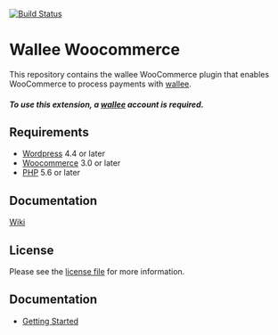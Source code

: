 [![Build Status](https://travis-ci.org/wallee-payment/woocommerce.svg?branch=master)](https://travis-ci.org/wallee-payment/woocommerce)

# Wallee Woocommerce
This repository contains the wallee WooCommerce plugin that enables WooCommerce to process payments with [wallee](https://www.wallee.com).

##### To use this extension, a [wallee](https://www.wallee.com) account is required.

## Requirements

* [Wordpress](https://wordpress.org/) 4.4 or later
* [Woocommerce](https://woocommerce.com/) 3.0 or later
* [PHP](http://php.net/) 5.6 or later

## Documentation

[Wiki](../../wiki)

## License

Please see the [license file](./license.txt) for more information.


## Documentation

* [Getting Started](../../wiki/Getting-Started)


